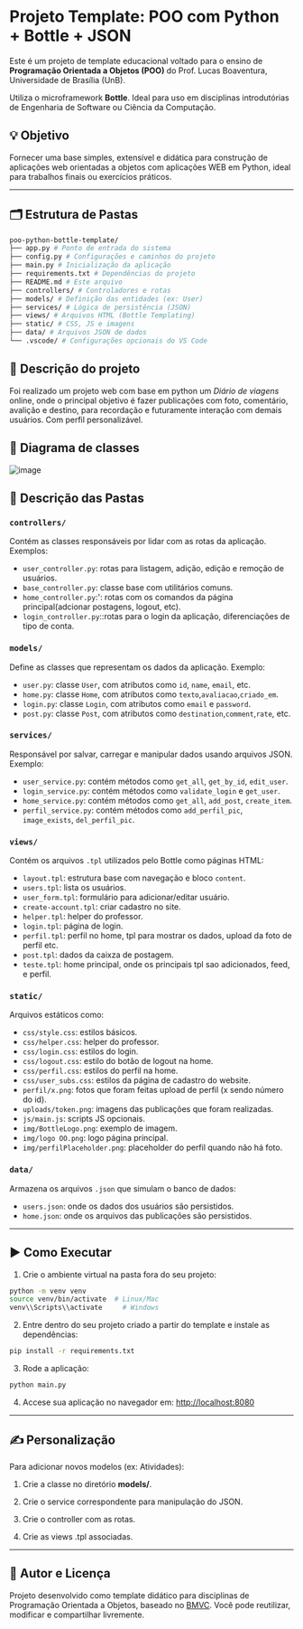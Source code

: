 # Projeto Template: POO com Python + Bottle + JSON

Este é um projeto de template educacional voltado para o ensino de **Programação Orientada a Objetos (POO)** do Prof. Lucas Boaventura, Universidade de Brasília (UnB).

Utiliza o microframework **Bottle**. Ideal para uso em disciplinas introdutórias de Engenharia de Software ou Ciência da Computação.

## 💡 Objetivo

Fornecer uma base simples, extensível e didática para construção de aplicações web orientadas a objetos com aplicações WEB em Python, ideal para trabalhos finais ou exercícios práticos.

---

## 🗂 Estrutura de Pastas

```bash
poo-python-bottle-template/
├── app.py # Ponto de entrada do sistema
├── config.py # Configurações e caminhos do projeto
├── main.py # Inicialização da aplicação
├── requirements.txt # Dependências do projeto
├── README.md # Este arquivo
├── controllers/ # Controladores e rotas
├── models/ # Definição das entidades (ex: User)
├── services/ # Lógica de persistência (JSON)
├── views/ # Arquivos HTML (Bottle Templating)
├── static/ # CSS, JS e imagens
├── data/ # Arquivos JSON de dados
└── .vscode/ # Configurações opcionais do VS Code
```


## 📁 Descrição do projeto
Foi realizado um projeto web com base em python um *Diário de viagens* online, onde o principal objetivo é fazer publicações com foto, comentário, avalição e destino, para recordação e futuramente interação com demais usuários. Com perfil personalizável.

## 📁 Diagrama de classes 
![image](![image](https://github.com/user-attachments/assets/f9b72f06-0d73-4b78-add5-a65e0f23017b)
)


## 📁 Descrição das Pastas

### `controllers/`
Contém as classes responsáveis por lidar com as rotas da aplicação. Exemplos:
- `user_controller.py`: rotas para listagem, adição, edição e remoção de usuários.
- `base_controller.py`: classe base com utilitários comuns.
- `home_controller.py`:': rotas com os comandos da página principal(adcionar postagens, logout, etc).
- `login_controller.py`::rotas para o login da aplicação, diferenciações de tipo de conta.

### `models/`
Define as classes que representam os dados da aplicação. Exemplo:
- `user.py`: classe `User`, com atributos como `id`, `name`, `email`, etc.
- `home.py`: classe `Home`, com atributos como `texto`,`avaliacao`,`criado_em`.
- `login.py`: classe `Login`, com atributos como `email` e `password`.
- `post.py`: classe `Post`, com atributos como `destination`,`comment`,`rate`, etc.

### `services/`
Responsável por salvar, carregar e manipular dados usando arquivos JSON. Exemplo:
- `user_service.py`: contém métodos como `get_all`, `get_by_id`, `edit_user`.
- `login_service.py`: contém métodos como `validate_login` e `get_user`.
- `home_service.py`: contém métodos como `get_all`, `add_post`, `create_item`.
- `perfil_service.py`: contém métodos como `add_perfil_pic`, `image_exists`, `del_perfil_pic`.

### `views/`
Contém os arquivos `.tpl` utilizados pelo Bottle como páginas HTML:
- `layout.tpl`: estrutura base com navegação e bloco `content`.
- `users.tpl`: lista os usuários.
- `user_form.tpl`: formulário para adicionar/editar usuário.
- `create-account.tpl`: criar cadastro no site.
- `helper.tpl`: helper do professor.
- `login.tpl`: página de login.
- `perfil.tpl`: perfil no home, tpl para mostrar os dados, upload da foto de perfil etc.
- `post.tpl`: dados da caixza de postagem.
- `teste.tpl`: home principal, onde os principais tpl sao adicionados, feed, e perfil.
  

### `static/`
Arquivos estáticos como:
- `css/style.css`: estilos básicos.
- `css/helper.css`: helper do professor.
- `css/login.css`: estilos do login.
- `css/logout.css`: estilo do botão de logout na home.
- `css/perfil.css`: estilos do perfil na home.
- `css/user_subs.css`: estilos da página de cadastro do website.
- `perfil/x.png`: fotos que foram feitas upload de perfil (x sendo número do id).
- `uploads/token.png`: imagens das publicações que foram realizadas.
- `js/main.js`: scripts JS opcionais.
- `img/BottleLogo.png`: exemplo de imagem.
- `img/logo OO.png`: logo página principal.
- `img/perfilPlaceholder.png`: placeholder do perfil quando não há foto.
  





### `data/`
Armazena os arquivos `.json` que simulam o banco de dados:
- `users.json`: onde os dados dos usuários são persistidos.
- `home.json`: onde os arquivos das publicações são persistidos.

---

## ▶️ Como Executar

1. Crie o ambiente virtual na pasta fora do seu projeto:
```bash
python -m venv venv
source venv/bin/activate  # Linux/Mac
venv\\Scripts\\activate     # Windows
```

2. Entre dentro do seu projeto criado a partir do template e instale as dependências:
```bash
pip install -r requirements.txt
```

3. Rode a aplicação:
```bash
python main.py
```

4. Accese sua aplicação no navegador em: [http://localhost:8080](http://localhost:8080)

---

## ✍️ Personalização
Para adicionar novos modelos (ex: Atividades):

1. Crie a classe no diretório **models/**.

2. Crie o service correspondente para manipulação do JSON.

3. Crie o controller com as rotas.

4. Crie as views .tpl associadas.

---

## 🧠 Autor e Licença
Projeto desenvolvido como template didático para disciplinas de Programação Orientada a Objetos, baseado no [BMVC](https://github.com/hgmachine/bmvc_start_from_this).
Você pode reutilizar, modificar e compartilhar livremente.
